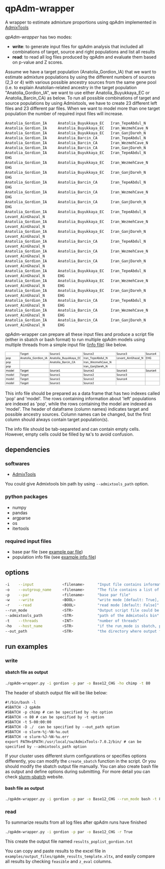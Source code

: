 # qpAdm-wrapper

A wrapper to estimate admixture proportions using qpAdm implemented in [AdmixTools](https://github.com/DReichLab/AdmixTools)

*qpAdm-wrapper* has two modes:
- **write**: to generate input files for qpAdm analysis that included all combinations of target, source and right populations and list all results 
- **read**: to read all log files produced by qpAdm and evaluate them based on p-value and Z scores.

Assume we have a target population (Anatolia_Gordion_IA) that we want to estimate admixture populations by using the different numbers of sources (2,3 or 4) with various possible ancestry sources from the same gene pool (i.e. to explain Anatolian-related ancestry in the target population "Anatolia_Gordion_IA", we want to use either Anatolia_Buyukkaya_EC or Anatolia_Barcin_CA) as below. To run all possible combinations of target and source populations by using Admixtools, we have to create 23 different left files and 23 different par files. When we want to model more than one target population the number of required input files will increase.

```
Anatolia_Gordion_IA     Anatolia_Buyukkaya_EC   Iran_TepeAbdul_N
Anatolia_Gordion_IA     Anatolia_Buyukkaya_EC   Iran_WezmehCave_N
Anatolia_Gordion_IA     Anatolia_Buyukkaya_EC   Iran_GanjDareh_N
Anatolia_Gordion_IA     Anatolia_Barcin_CA      Iran_TepeAbdul_N
Anatolia_Gordion_IA     Anatolia_Barcin_CA      Iran_WezmehCave_N
Anatolia_Gordion_IA     Anatolia_Barcin_CA      Iran_GanjDareh_N
Anatolia_Gordion_IA     Anatolia_Buyukkaya_EC   Iran_TepeAbdul_N        EHG
Anatolia_Gordion_IA     Anatolia_Buyukkaya_EC   Iran_WezmehCave_N       EHG
Anatolia_Gordion_IA     Anatolia_Buyukkaya_EC   Iran_GanjDareh_N        EHG
Anatolia_Gordion_IA     Anatolia_Barcin_CA      Iran_TepeAbdul_N        EHG
Anatolia_Gordion_IA     Anatolia_Barcin_CA      Iran_WezmehCave_N       EHG
Anatolia_Gordion_IA     Anatolia_Barcin_CA      Iran_GanjDareh_N        EHG
Anatolia_Gordion_IA     Anatolia_Buyukkaya_EC   Iran_TepeAbdul_N        Levant_AinGhazal_N
Anatolia_Gordion_IA     Anatolia_Buyukkaya_EC   Iran_WezmehCave_N       Levant_AinGhazal_N
Anatolia_Gordion_IA     Anatolia_Buyukkaya_EC   Iran_GanjDareh_N        Levant_AinGhazal_N
Anatolia_Gordion_IA     Anatolia_Barcin_CA      Iran_TepeAbdul_N        Levant_AinGhazal_N
Anatolia_Gordion_IA     Anatolia_Barcin_CA      Iran_WezmehCave_N       Levant_AinGhazal_N
Anatolia_Gordion_IA     Anatolia_Barcin_CA      Iran_GanjDareh_N        Levant_AinGhazal_N
Anatolia_Gordion_IA     Anatolia_Buyukkaya_EC   Iran_TepeAbdul_N        Levant_AinGhazal_N      EHG
Anatolia_Gordion_IA     Anatolia_Buyukkaya_EC   Iran_WezmehCave_N       Levant_AinGhazal_N      EHG
Anatolia_Gordion_IA     Anatolia_Buyukkaya_EC   Iran_GanjDareh_N        Levant_AinGhazal_N      EHG
Anatolia_Gordion_IA     Anatolia_Barcin_CA      Iran_TepeAbdul_N        Levant_AinGhazal_N      EHG
Anatolia_Gordion_IA     Anatolia_Barcin_CA      Iran_WezmehCave_N       Levant_AinGhazal_N      EHG
Anatolia_Gordion_IA     Anatolia_Barcin_CA      Iran_GanjDareh_N        Levant_AinGhazal_N      EHG

```

qpAdm-wrapper can prepare all these input files and produce a script file (either in sbatch or bash format) to run multiple qpAdm models using multiple threads from a simple input file ([info file](examples/input_files/gordion)) like below. 

![info](examples/input_files/gordion.jpg)

This info file should be prepared as a data frame that has two indexes called 'pop' and 'model'. The rows containing information about 'left' populations are indexed as 'pop', while the rows containing the model are indexed as 'model'. The header of dataframe (column names) indicates target and possible ancestry sources. Column names can be changed, but the first column should always contain target population(s).

The info file should be tab-separeted and can contain empty cells. However, empty cells could be filled by ```NA```'s to avoid confusion.
## dependencies

### softwares
- [AdmixTools](https://github.com/DReichLab/AdmixTools)

You could give Admixtools bin path by using ```--admixtools_path``` option. 

### python packages
- numpy
- pandas
- argparse
- os
- itertools

### required input files
- base par file (see [example par file](examples/input_files/par))
- population info file (see [example info file](examples/input_files/gordion))

## options

```bash
-i    --input             <filename>      "Input file contains information about target and sources populations and models"
-o    --outgroup_name     <filename>      "The file contains a list of the right populations (1 per line) "
-p    --par               <filename>      "base par file"
-w    --write             <BOOL>          "write mode [default: True], when read mode is True [default: False]"
-r    --read              <BOOL>          "read mode [default: False]"
--run_mode                <STR>           "Output script file could be either in sbatch or bash format [default: sbatch]"
--admixtools_path         <STR>           "path of the Admixtools bin"
-t    --threads           <INT>           "number of threads"
-ho   --host_name         <STR>           "if the run_mode is sbatch, partition/queue in which to run the job"    
--out_path                <STR>           "the directory where output files are written"
```

## run examples

### write

#### sbatch file as output

```bash
./qpAdm-wrapper.py -i gordion -p par -o Base12_CHG -ho chimp -t 80 
```
The header of sbatch output file will be like below:

```
#!/bin/bash -l
#SBATCH -J qpAdm 
#SBATCH -p chimp # can be specified by -ho option
#SBATCH -n 80 # can be specified by -t option
#SBATCH -t 5-00:00:00
#SBATCH -D ./  can be specified by --out_path option 
#SBATCH -o slurm-%j-%N-%u.out
#SBATCH -e slurm-%J-%N-%u.err
export PATH=$PATH:/usr/local/sw/AdmixTools-7.0.2/bin/ # can be specified by --admixtools_path option
```

If your cluster uses different slurm configurations or specifies options differently, you can modify the ```create_sbatch``` function in the script. Or you should modify the sbatch output file manually. You can also create bash file as output and define options during submitting. For more detail you can check [slurm-sbatch](https://slurm.schedmd.com/sbatch.html) website.


#### bash file as output

```bash
./qpAdm-wrapper.py -i gordion -p par -o Base12_CHG --run_mode bash -t 80 
```

### read

To summarize results from all log files after qpAdm runs have finished

```bash
./qpAdm-wrapper.py -i gordion -p par -o Base12_CHG -r True
```

This create the output file named ```results_poplist_gordion.txt``` 

You can copy and paste results to the excel file in ```examples/output_files/qpAdm_results_template.xltx```, and easily compare all results by checking ```feasible``` and ```z_eval``` columns.
